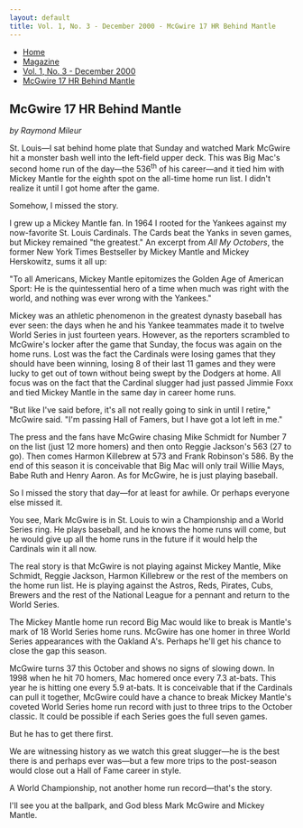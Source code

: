 ```yaml
---
layout: default
title: Vol. 1, No. 3 - December 2000 - McGwire 17 HR Behind Mantle
---
```

<nav class="breadcrumb" aria-label="breadcrumbs">
  <ul>
    <li><a href="{{ site.url }}{{ site.baseurl }}">Home</a></li>
    <li><a href="../magazine-home.html">Magazine</a></li>
    <li><a href="bi_vol_1_no_3_home.html">Vol. 1, No. 3 - December 2000</a></li>
    <li class="is-active"><a href="#" aria-current="page">McGwire 17 HR Behind Mantle</a></li>
  </ul>
</nav>

<section class="storycontent">
  <h1>McGwire 17 HR Behind Mantle</h1>
  <p><em>by Raymond Mileur</em></p>

  <p>
    St. Louis&mdash;I sat behind home plate that Sunday and watched Mark McGwire hit a monster bash well into the left-field upper deck.  This was Big Mac's second home run of the day&mdash;the 536<sup>th</sup> of his career&mdash;and it tied him with Mickey Mantle for the eighth spot on the all-time home run list. I didn't realize it until I got home after the game.
  </p>

  <p>
    Somehow, I missed the story.
  </p>

  <p>
    I grew up a Mickey Mantle fan. In 1964 I rooted for the Yankees against my now-favorite St. Louis Cardinals. The Cards beat the Yanks in seven games, but Mickey remained "the greatest." An excerpt from <em>All My Octobers</em>, the former New York Times Bestseller by Mickey Mantle and Mickey Herskowitz, sums it all up:
  </p>

  <p>
    "To all Americans, Mickey Mantle epitomizes the Golden Age of American Sport: He is the quintessential hero of a time when much was right with the world, and nothing was ever wrong with the Yankees."
  </p>

  <p>
    Mickey was an athletic phenomenon in the greatest dynasty baseball has ever seen: the days when he and his Yankee teammates made it to twelve World Series in just fourteen years. However, as the reporters scrambled to McGwire's locker after the game that Sunday, the focus was again on the home runs. Lost was the fact the Cardinals were losing games that they should have been winning, losing 8 of their last 11 games and they were lucky to get out of town without being swept by the Dodgers at home.  All focus was on the fact that the Cardinal slugger had just passed Jimmie Foxx and tied Mickey Mantle in the same day in career home runs.
  </p>

  <p>
    "But like I've said before, it's all not really going to sink in until I retire," McGwire said. "I'm passing Hall of Famers, but I have got a lot left in me."
  </p>

  <p>
    The press and the fans have McGwire chasing Mike Schmidt for Number 7 on the list (just 12 more homers) and then onto Reggie Jackson's 563 (27 to go). Then comes Harmon Killebrew at 573 and Frank Robinson's 586. By the end of this season it is conceivable that Big Mac will only trail Willie Mays, Babe Ruth and Henry Aaron. As for McGwire, he is just playing baseball.
  </p>

  <p>
    So I missed the story that day&mdash;for at least for awhile. Or perhaps everyone else missed it.
  </p>

  <p>
    You see, Mark McGwire is in St. Louis to win a Championship and a World Series ring. He plays baseball, and he knows the home runs will come, but he would give up all the home runs in the future if it would help the Cardinals win it all now.
  </p>

  <p>
    The real story is that McGwire is not playing against Mickey Mantle, Mike Schmidt, Reggie Jackson, Harmon Killebrew or the rest of the members on the home run list. He is playing against the Astros, Reds, Pirates, Cubs, Brewers and the rest of the National League for a pennant and return to the World Series.
  </p>

  <p>
    The Mickey Mantle home run record Big Mac would like to break is Mantle's mark of 18 World Series home runs. McGwire has one homer in three World Series appearances with the Oakland A's. Perhaps he'll get his chance to close the gap this season.
  </p>

  <p>
    McGwire turns 37 this October and shows no signs of slowing down. In 1998 when he hit 70 homers, Mac homered once every 7.3 at-bats. This year he is hitting one every 5.9 at-bats. It is conceivable that if the Cardinals can pull it together, McGwire could have a chance to break Mickey Mantle's coveted World Series home run record with just to three trips to the October classic. It could be possible if each Series goes the full seven games.
  </p>

  <p>
    But he has to get there first.
  </p>

  <p>
    We are witnessing history as we watch this great slugger&mdash;he is the best there is and perhaps ever was&mdash;but a few more trips to the post-season would close out a Hall of Fame career in style.
  </p>

  <p>
    A World Championship, not another home run record&mdash;that's the story.
  </p>

  <p>
    I'll see you at the ballpark, and God bless Mark McGwire and Mickey Mantle.
  </p>

</section>
